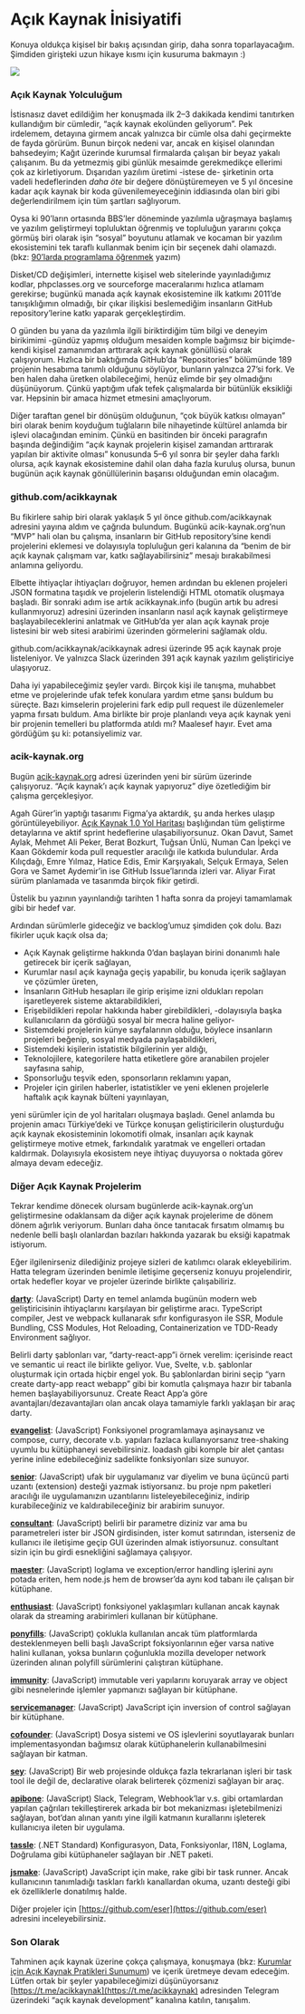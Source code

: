 # Açık Kaynak İnisiyatifi

Konuya oldukça kişisel bir bakış açısından girip, daha sonra toparlayacağım. Şimdiden girişteki uzun hikaye kısmı için kusuruma bakmayın :)

![](https://cdn.hashnode.com/res/hashnode/image/upload/v1659040683473/nb6DGQfNf.png)

### **Açık Kaynak Yolculuğum**

İstisnasız davet edildiğim her konuşmada ilk 2–3 dakikada kendimi tanıtırken kullandığım bir cümledir, “açık kaynak ekolünden geliyorum”. Pek irdelemem, detayına girmem ancak yalnızca bir cümle olsa dahi geçirmekte de fayda görürüm. Bunun birçok nedeni var, ancak en kişisel olanından bahsedeyim; Kağıt üzerinde kurumsal firmalarda çalışan bir beyaz yakalı çalışanım. Bu da yetmezmiş gibi günlük mesaimde gerekmedikçe ellerimi çok az kirletiyorum. Dışarıdan yazılım üretimi -istese de- şirketinin orta vadeli hedeflerinden *daha öte* bir değere dönüştüremeyen ve 5 yıl öncesine kadar açık kaynak bir koda güvenilemeyeceğinin iddiasında olan biri gibi değerlendirilmem için tüm şartları sağlıyorum.

Oysa ki 90’ların ortasında BBS’ler döneminde yazılımla uğraşmaya başlamış ve yazılım geliştirmeyi topluluktan öğrenmiş ve topluluğun yararını çokça görmüş biri olarak işin “sosyal” boyutunu atlamak ve kocaman bir yazılım ekosistemini tek taraflı kullanmak benim için bir seçenek dahi olamazdı. (bkz: [90’larda programlama öğrenmek](../yazilim-araclari/20160221-90larda-programlama-ogrenmek.md) yazım)

Disket/CD değişimleri, internette kişisel web sitelerinde yayınladığımız kodlar, phpclasses.org ve sourceforge maceralarımı hızlıca atlamam gerekirse; bugünkü manada açık kaynak ekosistemine ilk katkımı 2011’de tanışıklığımın olmadığı, bir çıkar ilişkisi beslemediğim insanların GitHub repository’lerine katkı yaparak gerçekleştirdim.

O günden bu yana da yazılımla ilgili biriktirdiğim tüm bilgi ve deneyim birikimimi -gündüz yapmış olduğum mesaiden komple bağımsız bir biçimde- kendi kişisel zamanımdan arttırarak açık kaynak gönüllüsü olarak çalışıyorum. Hızlıca bir baktığımda GitHub’da “Repositories” bölümünde 189 projenin hesabıma tanımlı olduğunu söylüyor, bunların yalnızca 27’si fork. Ve ben halen daha üretken olabileceğimi, henüz elimde bir şey olmadığını düşünüyorum. Çünkü yaptığım ufak tefek çalışmalarda bir bütünlük eksikliği var. Hepsinin bir amaca hizmet etmesini amaçlıyorum.

Diğer taraftan genel bir dönüşüm olduğunun, “çok büyük katkısı olmayan” biri olarak benim koyduğum tuğlaların bile nihayetinde kültürel anlamda bir işlevi olacağından eminim. Çünkü en basitinden bir önceki paragrafın başında değindiğim “açık kaynak projelerin kişisel zamandan arttırarak yapılan bir aktivite olması” konusunda 5–6 yıl sonra bir şeyler daha farklı olursa, açık kaynak ekosistemine dahil olan daha fazla kuruluş olursa, bunun bugünün açık kaynak gönüllülerinin başarısı olduğundan emin olacağım.

### **github.com/acikkaynak**

Bu fikirlere sahip biri olarak yaklaşık 5 yıl önce github.com/acikkaynak adresini yayına aldım ve çağrıda bulundum. Bugünkü acik-kaynak.org’nun “MVP” hali olan bu çalışma, insanların bir GitHub repository’sine kendi projelerini eklemesi ve dolayısıyla topluluğun geri kalanına da “benim de bir açık kaynak çalışmam var, katkı sağlayabilirsiniz” mesajı bırakabilmesi anlamına geliyordu.

Elbette ihtiyaçlar ihtiyaçları doğruyor, hemen ardından bu eklenen projeleri JSON formatına taşıdık ve projelerin listelendiği HTML otomatik oluşmaya başladı. Bir sonraki adım ise artık acikkaynak.info (bugün artık bu adresi kullanmıyoruz) adresini üzerinden insanların nasıl açık kaynak geliştirmeye başlayabileceklerini anlatmak ve GitHub’da yer alan açık kaynak proje listesini bir web sitesi arabirimi üzerinden görmelerini sağlamak oldu.

github.com/acikkaynak/acikkaynak adresi üzerinde 95 açık kaynak proje listeleniyor. Ve yalnızca Slack üzerinden 391 açık kaynak yazılım geliştiriciye ulaşıyoruz.

Daha iyi yapabileceğimiz şeyler vardı. Birçok kişi ile tanışma, muhabbet etme ve projelerinde ufak tefek konulara yardım etme şansı buldum bu süreçte. Bazı kimselerin projelerini fark edip pull request ile düzenlemeler yapma fırsatı buldum. Ama birlikte bir proje planlandı veya açık kaynak yeni bir projenin temelleri bu platformda atıldı mı? Maalesef hayır. Evet ama gördüğüm şu ki: potansiyelimiz var.

### **acik-kaynak.org**

Bugün [acik-kaynak.org](https://acik-kaynak.org/) adresi üzerinden yeni bir sürüm üzerinde çalışıyoruz. “Açık kaynak’ı açık kaynak yapıyoruz” diye özetlediğim bir çalışma gerçekleşiyor.

Agah Gürer’in yaptığı tasarımı Figma’ya aktardık, şu anda herkes ulaşıp görüntüleyebiliyor. [Açık Kaynak 1.0 Yol Haritası](https://github.com/acikkaynak/acikkaynak-website/issues/30) başlığından tüm geliştirme detaylarına ve aktif sprint hedeflerine ulaşabiliyorsunuz. Okan Davut, Samet Aylak, Mehmet Ali Peker, Berat Bozkurt, Tuğsan Ünlü, Numan Can İpekçi ve Kaan Gökdemir koda pull requestler aracılığı ile katkıda bulundular. Arda Kılıçdağı, Emre Yılmaz, Hatice Edis, Emir Karşıyakalı, Selçuk Ermaya, Selen Gora ve Samet Aydemir’in ise GitHub Issue’larında izleri var. Aliyar Fırat sürüm planlamada ve tasarımda birçok fikir getirdi.

Üstelik bu yazının yayınlandığı tarihten 1 hafta sonra da projeyi tamamlamak gibi bir hedef var.

Ardından sürümlerle gideceğiz ve backlog’umuz şimdiden çok dolu. Bazı fikirler uçuk kaçık olsa da;

*   Açık Kaynak geliştirme hakkında 0’dan başlayan birini donanımlı hale getirecek bir içerik sağlayan,
*   Kurumlar nasıl açık kaynağa geçiş yapabilir, bu konuda içerik sağlayan ve çözümler üreten,
*   İnsanların GitHub hesapları ile girip erişime izni oldukları repoları işaretleyerek sisteme aktarabildikleri,
*   Erişebildikleri repolar hakkında haber girebildikleri, -dolayısıyla başka kullanıcıların da gördüğü sosyal bir mecra haline geliyor-
*   Sistemdeki projelerin künye sayfalarının olduğu, böylece insanların projeleri beğenip, sosyal medyada paylaşabildikleri,
*   Sistemdeki kişilerin istatistik bilgilerinin yer aldığı,
*   Teknolojilere, kategorilere hatta etiketlere göre aranabilen projeler sayfasına sahip,
*   Sponsorluğu teşvik eden, sponsorların reklamını yapan,
*   Projeler için girilen haberler, istatistikler ve yeni eklenen projelerle haftalık açık kaynak bülteni yayınlayan,

yeni sürümler için de yol haritaları oluşmaya başladı. Genel anlamda bu projenin amacı Türkiye’deki ve Türkçe konuşan geliştiricilerin oluşturduğu açık kaynak ekosisteminin lokomotifi olmak, insanları açık kaynak geliştirmeye motive etmek, farkındalık yaratmak ve engelleri ortadan kaldırmak. Dolayısıyla ekosistem neye ihtiyaç duyuyorsa o noktada görev almaya devam edeceğiz.

### **Diğer Açık Kaynak Projelerim**

Tekrar kendime dönecek olursam bugünlerde acik-kaynak.org’un geliştirmesine odaklansam da diğer açık kaynak projelerime de dönem dönem ağırlık veriyorum. Bunları daha önce tanıtacak fırsatım olmamış bu nedenle belli başlı olanlardan bazıları hakkında yazarak bu eksiği kapatmak istiyorum.

Eğer ilgilenirseniz dilediğiniz projeye sizleri de katılımcı olarak ekleyebilirim. Hatta telegram üzerinden benimle iletişime geçerseniz konuyu projelendirir, ortak hedefler koyar ve projeler üzerinde birlikte çalışabiliriz.

[**darty**](https://github.com/eser/darty): (JavaScript) Darty en temel anlamda bugünün modern web geliştiricisinin ihtiyaçlarını karşılayan bir geliştirme aracı. TypeScript compiler, Jest ve webpack kullanarak sıfır konfigurasyon ile SSR, Module Bundling, CSS Modules, Hot Reloading, Containerization ve TDD-Ready Environment sağlıyor.

Belirli darty şablonları var, “darty-react-app”i örnek verelim: içerisinde react ve semantic ui react ile birlikte geliyor. Vue, Svelte, v.b. şablonlar oluşturmak için ortada hiçbir engel yok. Bu şablonlardan birini seçip “yarn create darty-app react webapp” gibi bir komutla çalışmaya hazır bir tabanla hemen başlayabiliyorsunuz. Create React App’a göre avantajları/dezavantajları olan ancak olaya tamamiyle farklı yaklaşan bir araç darty.

[**evangelist**](https://github.com/eser/evangelist): (JavaScript) Fonksiyonel programlamaya aşinaysanız ve compose, curry, decorate v.b. yapıları fazlaca kullanıyorsanız tree-shaking uyumlu bu kütüphaneyi sevebilirsiniz. loadash gibi komple bir alet çantası yerine inline edebileceğiniz sadelikte fonksiyonları size sunuyor.

[**senior**](https://github.com/eser/senior): (JavaScript) ufak bir uygulamanız var diyelim ve buna üçüncü parti uzantı (extension) desteği yazmak istiyorsanız. bu proje npm paketleri aracılığı ile uygulamanızın uzantılarını listeleyebileceğiniz, indirip kurabileceğiniz ve kaldırabileceğiniz bir arabirim sunuyor.

[**consultant**](https://github.com/eser/consultant): (JavaScript) belirli bir parametre diziniz var ama bu parametreleri ister bir JSON girdisinden, ister komut satırından, isterseniz de kullanıcı ile iletişime geçip GUI üzerinden almak istiyorsunuz. consultant sizin için bu girdi esnekliğini sağlamaya çalışıyor.

[**maester**](https://github.com/eser/maester): (JavaScript) loglama ve exception/error handling işlerini aynı potada eriten, hem node.js hem de browser’da aynı kod tabanı ile çalışan bir kütüphane.

[**enthusiast**](https://github.com/eser/enthusiast): (JavaScript) fonksiyonel yaklaşımları kullanan ancak kaynak olarak da streaming arabirimleri kullanan bir kütüphane.

[**ponyfills**](https://github.com/eser/ponyfills): (JavaScript) çoklukla kullanılan ancak tüm platformlarda desteklenmeyen belli başlı JavaScript foksiyonlarının eğer varsa native halini kullanan, yoksa bunların çoğunlukla mozilla developer network üzerinden alınan polyfill sürümlerini çalıştıran kütüphane.

[**immunity**](https://github.com/eser/immunity): (JavaScript) immutable veri yapılarını koruyarak array ve object gibi nesnelerinde işlemler yapmanızı sağlayan bir kütüphane.

[**servicemanager**](https://github.com/eser/servicemanager): (JavaScript) JavaScript için inversion of control sağlayan bir kütüphane.

[**cofounder**](https://github.com/eser/cofounder): (JavaScript) Dosya sistemi ve OS işlevlerini soyutlayarak bunları implementasyondan bağımsız olarak kütüphanelerin kullanabilmesini sağlayan bir katman.

[**sey**](https://github.com/eser/sey): (JavaScript) Bir web projesinde oldukça fazla tekrarlanan işleri bir task tool ile değil de, declarative olarak belirterek çözmenizi sağlayan bir araç.

[**apibone**](https://github.com/eser/apibone): (JavaScript) Slack, Telegram, Webhook’lar v.s. gibi ortamlardan yapılan çağrıları tekilleştirerek arkada bir bot mekanizması işletebilmenizi sağlayan, bot’dan alınan yanıtı yine ilgili katmanın kurallarını işleterek kullanıcıya ileten bir uygulama.

[**tassle**](https://github.com/eser/tassle): (.NET Standard) Konfigurasyon, Data, Fonksiyonlar, I18N, Loglama, Doğrulama gibi kütüphaneler sağlayan bir .NET paketi.

[**jsmake**](https://github.com/eser/jsmake): (JavaScript) JavaScript için make, rake gibi bir task runner. Ancak kullanıcının tanımladığı taskları farklı kanallardan okuma, uzantı desteği gibi ek özelliklerle donatılmış halde.

Diğer projeler için [https://github.com/eser](https://github.com/eser) adresini inceleyebilirsiniz.

### **Son Olarak**

Tahminen açık kaynak üzerine çokça çalışmaya, konuşmaya (bkz: [Kurumlar için Açık Kaynak Pratikleri Sunumum](https://speakerdeck.com/eser/acik-kaynak-pratikleri)) ve içerik üretmeye devam edeceğim. Lütfen ortak bir şeyler yapabileceğimizi düşünüyorsanız [https://t.me/acikkaynak](https://t.me/acikkaynak) adresinden Telegram üzerindeki “açık kaynak development” kanalına katılın, tanışalım.
